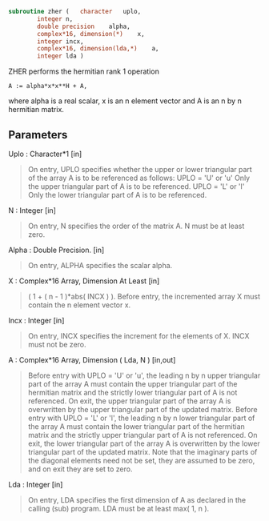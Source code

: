 ```fortran
subroutine zher	(	character	uplo,
		integer	n,
		double precision	alpha,
		complex*16, dimension(*)	x,
		integer	incx,
		complex*16, dimension(lda,*)	a,
		integer	lda )
```

 ZHER   performs the hermitian rank 1 operation

    A := alpha*x*x**H + A,

 where alpha is a real scalar, x is an n element vector and A is an
 n by n hermitian matrix.

## Parameters
Uplo : Character*1 [in]
> On entry, UPLO specifies whether the upper or lower
> triangular part of the array A is to be referenced as
> follows:
> UPLO = 'U' or 'u'   Only the upper triangular part of A
> is to be referenced.
> UPLO = 'L' or 'l'   Only the lower triangular part of A
> is to be referenced.

N : Integer [in]
> On entry, N specifies the order of the matrix A.
> N must be at least zero.

Alpha : Double Precision. [in]
> On entry, ALPHA specifies the scalar alpha.

X : Complex*16 Array, Dimension At Least [in]
> ( 1 + ( n - 1 )*abs( INCX ) ).
> Before entry, the incremented array X must contain the n
> element vector x.

Incx : Integer [in]
> On entry, INCX specifies the increment for the elements of
> X. INCX must not be zero.

A : Complex*16 Array, Dimension ( Lda, N ) [in,out]
> Before entry with  UPLO = 'U' or 'u', the leading n by n
> upper triangular part of the array A must contain the upper
> triangular part of the hermitian matrix and the strictly
> lower triangular part of A is not referenced. On exit, the
> upper triangular part of the array A is overwritten by the
> upper triangular part of the updated matrix.
> Before entry with UPLO = 'L' or 'l', the leading n by n
> lower triangular part of the array A must contain the lower
> triangular part of the hermitian matrix and the strictly
> upper triangular part of A is not referenced. On exit, the
> lower triangular part of the array A is overwritten by the
> lower triangular part of the updated matrix.
> Note that the imaginary parts of the diagonal elements need
> not be set, they are assumed to be zero, and on exit they
> are set to zero.

Lda : Integer [in]
> On entry, LDA specifies the first dimension of A as declared
> in the calling (sub) program. LDA must be at least
> max( 1, n ).


